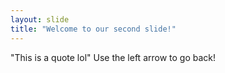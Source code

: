 ```yaml
---
layout: slide
title: "Welcome to our second slide!"
---
```

"This is a quote lol"
Use the left arrow to go back!
